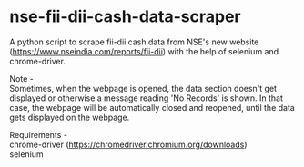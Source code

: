 # nse-fii-dii-cash-data-scraper

A python script to scrape fii-dii cash data from NSE's new website (https://www.nseindia.com/reports/fii-dii) with the help of selenium and chrome-driver.

Note -\
Sometimes, when the webpage is opened, the data section doesn't get displayed or otherwise a message reading 'No Records' is shown. In that case, the webpage will be automatically closed and reopened, until the data gets displayed on the webpage.

Requirements -\
chrome-driver (https://chromedriver.chromium.org/downloads) \
selenium
